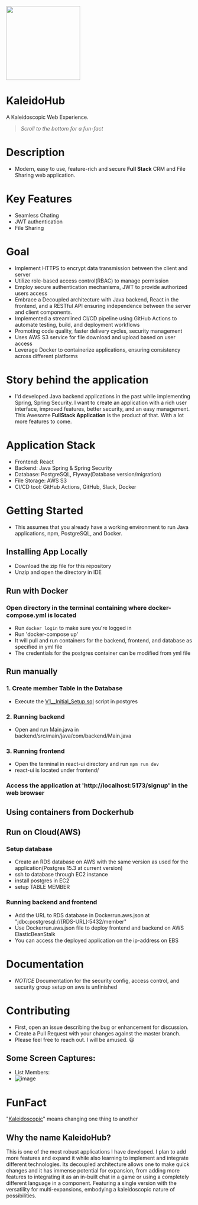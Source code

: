<img src="https://github.com/Ninja-Cyborg/spring_react_application/assets/66517017/6a85363f-2258-4b59-a468-e3d3ea6ef1a6" width="200"/>

# KaleidoHub
A Kaleidoscopic Web Experience.
 > *Scroll to the bottom for a fun-fact*

# Description
-  Modern, easy to use, feature-rich and secure **Full Stack** CRM and File Sharing web application.

# Key Features
- Seamless Chating
- JWT authentication
- File Sharing

# Goal
- Implement HTTPS to encrypt data transmission between the client and server
- Utilize role-based access control(RBAC) to manage permission
- Employ secure authentication mechanisms, JWT to provide authorized users access
- Embrace a Decoupled architecture with Java backend, React in the frontend, and a RESTful API ensuring independence between the server and client components.
- Implemented a streamlined CI/CD pipeline using GitHub Actions to automate testing, build, and deployment workflows
- Promoting code quality, faster delivery cycles, security management
- Uses AWS S3 service for file download and upload based on user access
- Leverage Docker to containerize applications, ensuring consistency across different platforms

# Story behind the application
- I'd developed Java backend applications in the past while implementing Spring, Spring Security. I want to create an application with a rich user interface, improved features, better security, and an easy management. This Awesome **FullStack Application** is the product of that. With a lot more features to come.

# Application Stack
-  Frontend: React
-  Backend: Java Spring & Spring Security
-  Database: PostgreSQL, Flyway(Database version/migration)
-  File Storage: AWS S3
-  CI/CD tool: GitHub Actions, GitHub, Slack, Docker

# Getting Started
- This assumes that you already have a working environment to run Java applications, npm, PostgreSQL, and Docker. 
## Installing App Locally
- Download the zip file for this repository
- Unzip and open the directory in IDE
## Run with Docker
### Open directory in the terminal containing where docker-compose.yml is located
- Run `docker login` to make sure you're logged in
- Run 'docker-compose up'
- It will pull and run containers for the backend, frontend, and database as specified in yml file
- The credentials for the postgres container can be modified from yml file
## Run manually
### 1. Create member Table in the Database
-  Execute the [V1__Initial_Setup.sql](https://github.com/Ninja-Cyborg/spring_react_application/blob/main/backend/src/main/resources/db/migration/V1__Initial_Setup.sql) script in postgres
### 2. Running backend  
-  Open and run Main.java in backend/src/main/java/com/backend/Main.java
### 3. Running frontend
-  Open the terminal in react-ui directory and run `npm run dev`
-  react-ui is located under frontend/
### Access the application at 'http://localhost:5173/signup' in the web browser
## Using containers from Dockerhub
## Run on Cloud(AWS)
### Setup database
- Create an RDS database on AWS with the same version as used for the application(Postgres 15.3 at current version)
- ssh to database through EC2 instance
- install postgres in EC2
- setup TABLE MEMBER
### Running backend and frontend
- Add the URL to RDS database in Dockerrun.aws.json at "jdbc:postgresql://{RDS-URL}:5432/member"
- Use Dockerrun.aws.json file to deploy frontend and backend on AWS ElasticBeanStalk
- You can access the deployed application on the ip-address on EBS

# Documentation
-  *NOTICE* Documentation for the security config, access control, and security group setup on aws is unfinished

# Contributing
- First, open an issue describing the bug or enhancement for discussion.
- Create a Pull Request with your changes against the master branch.
- Please feel free to reach out. I will be amused. :smiley:

## Some Screen Captures:
- List Members:
- ![image](https://github.com/Ninja-Cyborg/spring_react_application/assets/66517017/e9d34dbb-5cb3-44fc-941b-74ae030f95f0)

# FunFact
"[Kaleidoscopic](https://www.merriam-webster.com/dictionary/kaleidoscopic)" means changing one thing to another

## Why the name **KaleidoHub**?
This is one of the most robust applications I have developed. I plan to add more features and expand it while also learning to implement and integrate different technologies. Its decoupled architecture allows one to make quick changes and it has immense potential for expansion, from adding more features to integrating it as an in-built chat in a game or using a completely different language in a component. Featuring a single version with the versatility for multi-expansions, embodying a kaleidoscopic nature of possibilities.
